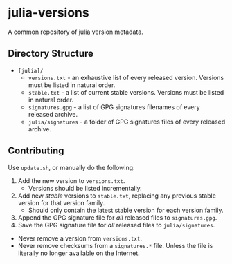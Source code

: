 # julia-versions

A common repository of julia version metadata.

## Directory Structure

* `[julia]/`
  * `versions.txt` - an exhaustive list of every released version.
    Versions must be listed in natural order.
  * `stable.txt` - a list of current stable versions.
    Versions must be listed in natural order.
  * `signatures.gpg` - a list of GPG signatures filenames of every
    released archive.
  * `julia/signatures` - a folder of GPG signatures files of every
    released archive.

## Contributing

Use `update.sh`, or manually do the following:

1. Add the new version to `versions.txt`.
   * Versions should be listed incrementally.
2. Add new _stable_ versions to `stable.txt`, replacing any previous stable
   version for that version family.
   * Should only contain the latest stable version for each version family.
3. Append the GPG signature file for _all_ released files to `signatures.gpg`.
4. Save the GPG signature file for _all_ released files to `julia/signatures`.

* Never remove a version from `versions.txt`.
* Never remove checksums from a `signatures.*` file. Unless the file is literally
  no longer available on the Internet.

